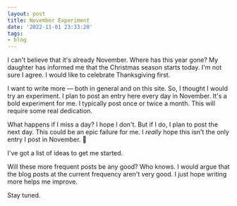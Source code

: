 ```yaml
---
layout: post
title: November Experiment
date: '2022-11-01 23:33:20'
tags:
- blog
---
```


I can't believe that it's already November. Where has this year gone? My daughter has informed me that the Christmas season starts today. I'm not sure I agree. I would like to celebrate Thanksgiving first.

I want to write more — both in general and on this site. So, I thought I would try an experiment. I plan to post an entry here every day in November. It's a bold experiment for me. I typically post once or twice a month. This will require some real dedication.

What happens if I miss a day? I hope I don't. But if I do, I plan to post the next day. This could be an epic failure for me. I _really_ hope this isn't the only entry I post in November. 🤣

I've got a list of ideas to get me started.

Will these more frequent posts be any good? Who knows. I would argue that the blog posts at the current frequency aren't very good. I just hope writing more helps me improve.

Stay tuned.

